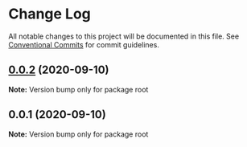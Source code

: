 # Change Log

All notable changes to this project will be documented in this file.
See [Conventional Commits](https://conventionalcommits.org) for commit guidelines.

## [0.0.2](https://github.com/uoon-dev/lerna-guide/compare/v0.0.1...v0.0.2) (2020-09-10)

**Note:** Version bump only for package root





## 0.0.1 (2020-09-10)

**Note:** Version bump only for package root
